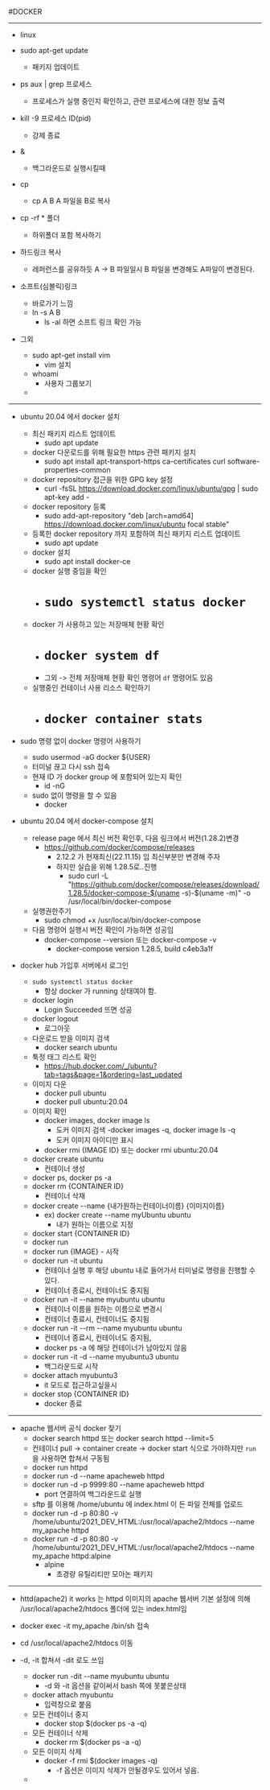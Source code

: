 #DOCKER

---
- linux
- sudo apt-get update 
  - 패키지 업데이트
- ps aux | grep 프로세스
  - 프로세스가 실행 중인지 확인하고, 관련 프로세스에 대한 정보 출력
- kill -9 프로세스 ID(pid)
  - 강제 종료
- &
  - 백그라운드로 실행시킬때
- cp
  - cp A B A 파일을 B로 복사
- cp -rf * 폴더
  - 하위폴더 포함 복사하기

- 하드링크 복사
  - 레퍼런스를 공유하듯 A -> B 파일일시 B 파일을 변경해도 A파일이 변경된다.
- 소프트(심볼릭)링크
  - 바로가기 느낌
  - ln -s A B
    - ls -al 하면 소프트 링크 확인 가능

- 그외
  - sudo apt-get install vim 
    - vim 설치
  - whoami
    - 사용자 그룹보기
  - 
---
- ubuntu 20.04 에서 docker 설치
  - 최신 패키지 리스트 업데이트
    - sudo apt update
  - docker 다운로드를 위해 필요한 https 관련 패키지 설치
    - sudo apt install apt-transport-https ca-certificates curl software-properties-common
  - docker repository 접근을 위한 GPG key 설정
    - curl -fsSL https://download.docker.com/linux/ubuntu/gpg | sudo apt-key add -
  - docker repository 등록
    - sudo add-apt-repository "deb [arch=amd64] https://download.docker.com/linux/ubuntu focal stable"
  - 등록한 docker repository 까지 포함하여 최신 패키지 리스트 업데이트
    - sudo apt update
  - docker 설치
    - sudo apt install docker-ce
  - docker 실행 중임을 확인
    - # **`sudo systemctl status docker`**
  - docker 가 사용하고 있는 저장매체 현황 확인
    - # **`docker system df`**
    - 그외 -> 전체 저장매체 현황 확인 명령어 `df` 명령어도 있음
  - 실행중인 컨테이너 사용 리소스 확인하기
    - # **`docker container stats`**
- sudo 명령 없이 docker 명령어 사용하기
  - sudo usermod -aG docker ${USER} 
  - 터미널 끊고 다시 ssh 접속
  - 현재 ID 가 docker group 에 포함되어 있는지 확인
    - id -nG
  - sudo 없이 명령을 할 수 있음
    - docker

- ubuntu 20.04 에서 docker-compose 설치
  - release page 에서 최신 버전 확인후, 다음 링크에서 버전(1.28.2)변경
    - https://github.com/docker/compose/releases
      - 2.12.2 가 현재최신(22.11.15) 임 최신부분만 변경해 주자
      - 하지만 실습을 위해 1.28.5로..진행
        - sudo curl -L "https://github.com/docker/compose/releases/download/1.28.5/docker-compose-$(uname -s)-$(uname -m)" -o /usr/local/bin/docker-compose
  - 실행권한주기
    - sudo chmod +x /usr/local/bin/docker-compose
  - 다음 명령어 실행시 버전 확인이 가능하면 성공임
    - docker-compose --version 또는 docker-compose -v
      - docker-compose version 1.28.5, build c4eb3a1f



- docker hub 가입후 서버에서 로그인
  - `sudo systemctl status docker`
    - 항상 docker 가 running 상태여야 함.
  - docker login
    - Login Succeeded 뜨면 성공
  - docker logout
    - 로그아웃
  - 다운로드 받을 이미지 검색
    - docker search ubuntu
  - 툭정 태그 리스트 확인
    - https://hub.docker.com/_/ubuntu?tab=tags&page=1&ordering=last_updated
  - 이미지 다운
    - docker pull ubuntu
    - docker pull ubuntu:20.04
  - 이미지 확인
    - docker images, docker image ls
      - 도커 이미지 검색
    -docker images -q,  docker image ls -q
      - 도커 이미지 아이디만 표시
    - docker rmi {IMAGE ID} 또는 docker rmi ubuntu:20.04
  - docker create ubuntu
    - 컨테이너 생성
  - docker ps, docker ps -a
  - docker rm {CONTAINER ID}
    - 컨테이너 삭재
  - docker create --name {내가원하는컨테이너이름} {이미지이름}
    - ex) docker create --name myUbuntu ubuntu
      - 내가 원하는 이름으로 지정
  - docker start {CONTAINER ID}
  - docker run 
  - docker run {IMAGE} - 시작
  - docker run -it ubuntu
    - 컨테이너 실행 후 해당 ubuntu 내로 들어가서 터미널로 명령을 진행할 수 있다.
    - 컨테이너 종료시, 컨테이너도 중지됨
  - docker run -it --name myubuntu ubuntu
    - 컨테이너 이름을 원하는 이름으로 변경시
    - 컨테이너 종료시, 컨테이너도 중지됨
  - docker run -it --rm --name myubuntu ubuntu
    - 컨테이너 종료시, 컨테이너도 중지됨,
    - docker ps -a 에 해당 컨테이너가 남아있지 않음
  - docker run -it -d --name myubuntu3 ubuntu
    - 백그라운드로 시작
  - docker attach myubuntu3
    - it 모드로 접근하고싶을시
  - docker stop {CONTAINER ID}
    - docker 종료

---
- apache 웹서버 공식 docker 찾기
  - docker search httpd 또는 docker search httpd --limit=5
  - 컨테이너 pull -> container create -> docker start 식으로 가야하지만 `run`을 사용하면 합쳐서 구동됨
  - docker run httpd
  - docker run -d --name apacheweb httpd
  - docker run -d -p 9999:80 --name apacheweb httpd
    - port 연결하여 백그라운드로 실행
  - sftp 를 이용해 /home/ubuntu 에 index.html 이 든 파일 전체를 업로드
  - docker run -d -p 80:80 -v /home/ubuntu/2021_DEV_HTML:/usr/local/apache2/htdocs --name my_apache httpd
  - docker run -d -p 80:80 -v /home/ubuntu/2021_DEV_HTML:/usr/local/apache2/htdocs --name my_apache httpd:alpine
    - alpine 
      - 초경량 유틸리티만 모아논 패키지


---
- httd(apache2) it works 는 httpd 이미지의 apache 웹서버 기본 설정에 의해 /usr/local/apache2/htdocs 폴더에 있는 index.html임
- docker exec -it my_apache /bin/sh 접속
- cd /usr/local/apache2/htdocs 이동

- -d, -it 합쳐서 -dit 로도 쓰임
  - docker run -dit --name myubuntu ubuntu
    - -d 와 -it 옵션을 같이써서 bash 쪽에 못붙은상태
  - docker attach myubuntu
    - 입력창으로 붙음
  - 모든 컨테이너 중지
    - docker stop $(docker ps -a -q)
  - 모든 컨테이너 삭제
    - docker rm $(docker ps -a -q)
  - 모든 이미지 삭제
    - docker -f rmi $(docker images -q)
      - -f 옵션은 이미지 삭제가 안될경우도 있어서 넣음.
  - 









